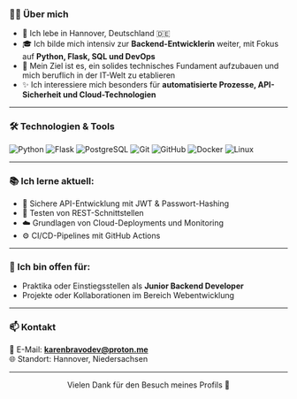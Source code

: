 
### 👩‍💻 Über mich

- 📍 Ich lebe in Hannover, Deutschland 🇩🇪  
- 🎓 Ich bilde mich intensiv zur **Backend-Entwicklerin** weiter, mit Fokus auf **Python, Flask, SQL und DevOps**
- 🚀 Mein Ziel ist es, ein solides technisches Fundament aufzubauen und mich beruflich in der IT-Welt zu etablieren
- ✨ Ich interessiere mich besonders für **automatisierte Prozesse, API-Sicherheit und Cloud-Technologien**

---

### 🛠️ Technologien & Tools

![Python](https://img.shields.io/badge/Python-3670A0?style=for-the-badge&logo=python&logoColor=white)
![Flask](https://img.shields.io/badge/Flask-000000?style=for-the-badge&logo=flask&logoColor=white)
![PostgreSQL](https://img.shields.io/badge/PostgreSQL-316192?style=for-the-badge&logo=postgresql&logoColor=white)
![Git](https://img.shields.io/badge/Git-F05032?style=for-the-badge&logo=git&logoColor=white)
![GitHub](https://img.shields.io/badge/GitHub-000?style=for-the-badge&logo=github&logoColor=white)
![Docker](https://img.shields.io/badge/Docker-2496ED?style=for-the-badge&logo=docker&logoColor=white)
![Linux](https://img.shields.io/badge/Linux-FCC624?style=for-the-badge&logo=linux&logoColor=black)

---

### 📚 Ich lerne aktuell:

- 🔐 Sichere API-Entwicklung mit JWT & Passwort-Hashing
- 🧪 Testen von REST-Schnittstellen
- ☁️ Grundlagen von Cloud-Deployments und Monitoring
- ⚙️ CI/CD-Pipelines mit GitHub Actions

---

### 🤝 Ich bin offen für:

- Praktika oder Einstiegsstellen als **Junior Backend Developer**
- Projekte oder Kollaborationen im Bereich Webentwicklung

---

### 📫 Kontakt

📧 E-Mail: **karenbravodev@proton.me**  
🌐 Standort: Hannover, Niedersachsen

---

<p align="center">Vielen Dank für den Besuch meines Profils 💙</p>
